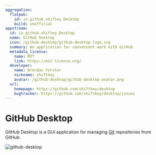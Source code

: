 ```yaml
---
aggregation:
  flatpak:
    id: io.github.shiftey.Desktop
    build: unofficial
appstream:
  id: io.github.shiftey.Desktop
  name: GitHub Desktop
  icon: /github-desktop/github-desktop-logo.svg
  summary: An application for convenient work with GitHub
  metadata_license:
    name: MIT
    link: https://mit-license.org/
  developer:
    name: Brendan Forster
    nickname: shiftkey
    avatar: /github-desktop/github-desktop-avatar.png
  url:
    homepage: https://github.com/shiftkey/desktop
    bugtracker: https://github.com/shiftkey/desktop/issues
---
```


# GitHub Desktop

GitHub Desktop is a GUI application for managing [Git](/en/apps/git/) repositories from GitHub.

![github-desktop](/github-desktop/github-desktop-1.png)

<!--@include: @ru/apps/.parts/install/content-flatpak.md-->
